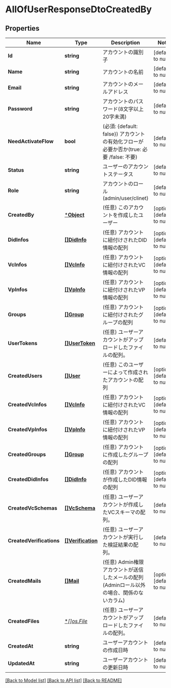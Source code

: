 # AllOfUserResponseDtoCreatedBy

## Properties
Name | Type | Description | Notes
------------ | ------------- | ------------- | -------------
**Id** | **string** | アカウントの識別子 | [default to null]
**Name** | **string** | アカウントの名前 | [default to null]
**Email** | **string** | アカウントのメールアドレス | [default to null]
**Password** | **string** | アカウントのパスワード(8文字以上20字未満) | [default to null]
**NeedActivateFlow** | **bool** | (必須: {default: false}) アカウントの有効化フローが必要か否か(true: 必要 /false: 不要) | [default to null]
**Status** | **string** | ユーザーのアカウントステータス | [default to null]
**Role** | **string** | アカウントのロール(admin/user/clinet) | [default to null]
**CreatedBy** | [***Object**](.md) | (任意) このアカウントを作成したユーザー | [optional] [default to null]
**DidInfos** | [**[]DidInfo**](DidInfo.md) | (任意) アカウントに紐付けされたDID情報の配列 | [optional] [default to null]
**VcInfos** | [**[]VcInfo**](VcInfo.md) | (任意) アカウントに紐付けされたVC情報の配列 | [optional] [default to null]
**VpInfos** | [**[]VpInfo**](VpInfo.md) | (任意) アカウントに紐付けされたVP情報の配列 | [optional] [default to null]
**Groups** | [**[]Group**](Group.md) | (任意) アカウントに紐付けされたグループの配列 | [optional] [default to null]
**UserTokens** | [**[]UserToken**](UserToken.md) | (任意) ユーザーアカウントがアップロードしたファイルの配列。 | [default to null]
**CreatedUsers** | [**[]User**](User.md) | (任意) このユーザーによって作成されたアカウントの配列 | [optional] [default to null]
**CreatedVcInfos** | [**[]VcInfo**](VcInfo.md) | (任意) アカウントに紐付けされたVC情報の配列 | [optional] [default to null]
**CreatedVpInfos** | [**[]VpInfo**](VpInfo.md) | (任意) アカウントに紐付けされたVP情報の配列 | [optional] [default to null]
**CreatedGroups** | [**[]Group**](Group.md) | (任意) アカウントに作成したグループの配列 | [optional] [default to null]
**CreatedDidInfos** | [**[]DidInfo**](DidInfo.md) | (任意) アカウントが作成したDID情報の配列 | [optional] [default to null]
**CreatedVcSchemas** | [**[]VcSchema**](VcSchema.md) | (任意) ユーザーアカウントが作成したVCスキーマの配列。 | [default to null]
**CreatedVerifications** | [**[]Verification**](Verification.md) | (任意) ユーザーアカウントが実行した検証結果の配列。 | [default to null]
**CreatedMails** | [**[]Mail**](Mail.md) | (任意) Admin権限アカウントが送信したメールの配列(Adminロール以外の場合、関係のないカラム) | [optional] [default to null]
**CreatedFiles** | [**[]*os.File**](*os.File.md) | (任意) ユーザーアカウントがアップロードしたファイルの配列。 | [default to null]
**CreatedAt** | **string** | ユーザーアカウントの作成日時 | [default to null]
**UpdatedAt** | **string** | ユーザーアカウントの更新日時 | [default to null]

[[Back to Model list]](../README.md#documentation-for-models) [[Back to API list]](../README.md#documentation-for-api-endpoints) [[Back to README]](../README.md)

